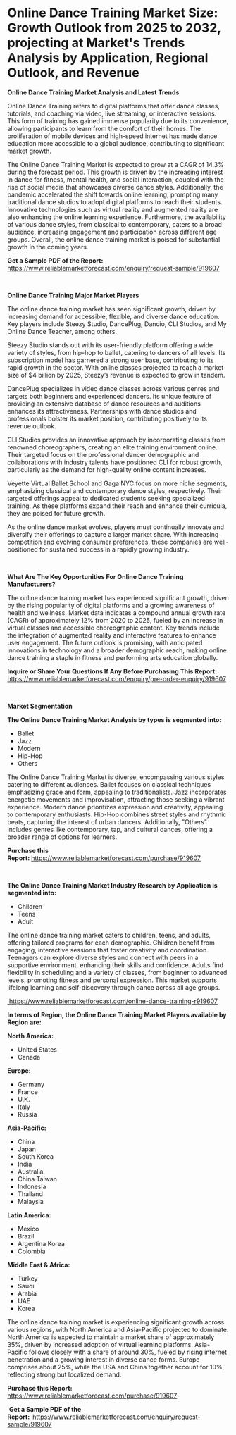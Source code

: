 <p><h1>Online Dance Training Market Size: Growth Outlook from 2025 to 2032, projecting at Market's Trends Analysis by Application, Regional Outlook, and Revenue</h1></p><p><strong>Online Dance Training Market Analysis and Latest Trends</strong></p>
<p><p>Online Dance Training refers to digital platforms that offer dance classes, tutorials, and coaching via video, live streaming, or interactive sessions. This form of training has gained immense popularity due to its convenience, allowing participants to learn from the comfort of their homes. The proliferation of mobile devices and high-speed internet has made dance education more accessible to a global audience, contributing to significant market growth.</p><p>The Online Dance Training Market is expected to grow at a CAGR of 14.3% during the forecast period. This growth is driven by the increasing interest in dance for fitness, mental health, and social interaction, coupled with the rise of social media that showcases diverse dance styles. Additionally, the pandemic accelerated the shift towards online learning, prompting many traditional dance studios to adopt digital platforms to reach their students. Innovative technologies such as virtual reality and augmented reality are also enhancing the online learning experience. Furthermore, the availability of various dance styles, from classical to contemporary, caters to a broad audience, increasing engagement and participation across different age groups. Overall, the online dance training market is poised for substantial growth in the coming years.</p></p>
<p><strong>Get a Sample PDF of the Report:&nbsp;</strong> <a href="https://www.reliablemarketforecast.com/enquiry/request-sample/919607?utm_campaign=3511&utm_medium=2&utm_source=Github&utm_content=ia&utm_term=17042025&utm_id=online-dance-training">https://www.reliablemarketforecast.com/enquiry/request-sample/919607</a></p>
<p>&nbsp;</p>
<p><strong>Online Dance Training Major Market Players</strong></p>
<p><p>The online dance training market has seen significant growth, driven by increasing demand for accessible, flexible, and diverse dance education. Key players include Steezy Studio, DancePlug, Dancio, CLI Studios, and My Online Dance Teacher, among others.</p><p>Steezy Studio stands out with its user-friendly platform offering a wide variety of styles, from hip-hop to ballet, catering to dancers of all levels. Its subscription model has garnered a strong user base, contributing to its rapid growth in the sector. With online classes projected to reach a market size of $4 billion by 2025, Steezy’s revenue is expected to grow in tandem.</p><p>DancePlug specializes in video dance classes across various genres and targets both beginners and experienced dancers. Its unique feature of providing an extensive database of dance resources and auditions enhances its attractiveness. Partnerships with dance studios and professionals bolster its market position, contributing positively to its revenue outlook.</p><p>CLI Studios provides an innovative approach by incorporating classes from renowned choreographers, creating an elite training environment online. Their targeted focus on the professional dancer demographic and collaborations with industry talents have positioned CLI for robust growth, particularly as the demand for high-quality online content increases.</p><p>Veyette Virtual Ballet School and Gaga NYC focus on more niche segments, emphasizing classical and contemporary dance styles, respectively. Their targeted offerings appeal to dedicated students seeking specialized training. As these platforms expand their reach and enhance their curricula, they are poised for future growth.</p><p>As the online dance market evolves, players must continually innovate and diversify their offerings to capture a larger market share. With increasing competition and evolving consumer preferences, these companies are well-positioned for sustained success in a rapidly growing industry.</p></p>
<p>&nbsp;</p>
<p><strong>What Are The Key Opportunities For Online Dance Training Manufacturers?</strong></p>
<p><p>The online dance training market has experienced significant growth, driven by the rising popularity of digital platforms and a growing awareness of health and wellness. Market data indicates a compound annual growth rate (CAGR) of approximately 12% from 2020 to 2025, fueled by an increase in virtual classes and accessible choreographic content. Key trends include the integration of augmented reality and interactive features to enhance user engagement. The future outlook is promising, with anticipated innovations in technology and a broader demographic reach, making online dance training a staple in fitness and performing arts education globally.</p></p>
<p><strong>Inquire or Share Your Questions If Any Before Purchasing This Report:</strong> <a href="https://www.reliablemarketforecast.com/enquiry/pre-order-enquiry/919607?utm_campaign=3511&utm_medium=2&utm_source=Github&utm_content=ia&utm_term=17042025&utm_id=online-dance-training">https://www.reliablemarketforecast.com/enquiry/pre-order-enquiry/919607</a></p>
<p>&nbsp;</p>
<p><strong>Market Segmentation</strong></p>
<p><strong>The Online Dance Training Market Analysis by types is segmented into:</strong></p>
<p><ul><li>Ballet</li><li>Jazz</li><li>Modern</li><li>Hip-Hop</li><li>Others</li></ul></p>
<p><p>The Online Dance Training Market is diverse, encompassing various styles catering to different audiences. Ballet focuses on classical techniques emphasizing grace and form, appealing to traditionalists. Jazz incorporates energetic movements and improvisation, attracting those seeking a vibrant experience. Modern dance prioritizes expression and creativity, appealing to contemporary enthusiasts. Hip-Hop combines street styles and rhythmic beats, capturing the interest of urban dancers. Additionally, "Others" includes genres like contemporary, tap, and cultural dances, offering a broader range of options for learners.</p></p>
<p><strong>Purchase this Report:&nbsp;</strong><a href="https://www.reliablemarketforecast.com/purchase/919607?utm_campaign=3511&utm_medium=2&utm_source=Github&utm_content=ia&utm_term=17042025&utm_id=online-dance-training">https://www.reliablemarketforecast.com/purchase/919607</a></p>
<p>&nbsp;</p>
<p><strong>The Online Dance Training Market Industry Research by Application is segmented into:</strong></p>
<p><ul><li>Children</li><li>Teens</li><li>Adult</li></ul></p>
<p><p>The online dance training market caters to children, teens, and adults, offering tailored programs for each demographic. Children benefit from engaging, interactive sessions that foster creativity and coordination. Teenagers can explore diverse styles and connect with peers in a supportive environment, enhancing their skills and confidence. Adults find flexibility in scheduling and a variety of classes, from beginner to advanced levels, promoting fitness and personal expression. This market supports lifelong learning and self-discovery through dance across all age groups.</p></p>
<p><a href="https://www.reliablemarketforecast.com/online-dance-training-r919607?utm_campaign=3511&utm_medium=2&utm_source=Github&utm_content=ia&utm_term=17042025&utm_id=online-dance-training">&nbsp;https://www.reliablemarketforecast.com/online-dance-training-r919607</a></p>
<p><strong>In terms of Region, the Online Dance Training Market Players available by Region are:</strong></p>
<p>
    <p> <strong> North America: </strong>
        <ul>
            <li>United States</li>
            <li>Canada</li>
        </ul>
        </p> 
    <p> <strong> Europe: </strong>
        <ul>
            <li>Germany</li>
            <li>France</li>
            <li>U.K.</li>
            <li>Italy</li>
            <li>Russia</li>
        </ul>
        </p> 
    <p> <strong> Asia-Pacific: </strong>
        <ul>
            <li>China</li>
            <li>Japan</li>
            <li>South Korea</li>
            <li>India</li>
            <li>Australia</li>
            <li>China Taiwan</li>
            <li>Indonesia</li>
            <li>Thailand</li>
            <li>Malaysia</li>
        </ul>
        </p> 
    <p> <strong> Latin America: </strong>
        <ul>
            <li>Mexico</li>
            <li>Brazil</li>
            <li>Argentina Korea</li>
            <li>Colombia</li>
        </ul>
        </p> 
    <p> <strong> Middle East & Africa: </strong>
        <ul>
            <li>Turkey</li>
            <li>Saudi</li>
            <li>Arabia</li>
            <li>UAE</li>
            <li>Korea</li>
        </ul>
    </p>
    </p>
<p><p>The online dance training market is experiencing significant growth across various regions, with North America and Asia-Pacific projected to dominate. North America is expected to maintain a market share of approximately 35%, driven by increased adoption of virtual learning platforms. Asia-Pacific follows closely with a share of around 30%, fueled by rising internet penetration and a growing interest in diverse dance forms. Europe comprises about 25%, while the USA and China together account for 10%, reflecting strong but localized demand.</p></p>
<p><strong>Purchase this Report: </strong><a href="https://www.reliablemarketforecast.com/purchase/919607?utm_campaign=3511&utm_medium=2&utm_source=Github&utm_content=ia&utm_term=17042025&utm_id=online-dance-training">https://www.reliablemarketforecast.com/purchase/919607</a></p>
<p>&nbsp;<strong>Get a Sample PDF of the Report:&nbsp;&nbsp;</strong><a href="https://www.reliablemarketforecast.com/enquiry/request-sample/919607?utm_campaign=3511&utm_medium=2&utm_source=Github&utm_content=ia&utm_term=17042025&utm_id=online-dance-training">https://www.reliablemarketforecast.com/enquiry/request-sample/919607</a></p>
<p><strong></strong></p>
<p><p></p><p></p><p></p></p>